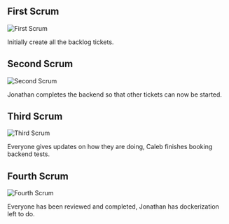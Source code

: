 ## First Scrum

![First Scrum](https://flatpaper.s-ul.eu/4qBhA7e8)

Initially create all the backlog tickets.

## Second Scrum

![Second Scrum](https://flatpaper.s-ul.eu/tFWSQ95j)

Jonathan completes the backend so that other tickets can now be started.

## Third Scrum

![Third Scrum](https://flatpaper.s-ul.eu/LD5QmF55)

Everyone gives updates on how they are doing, Caleb finishes booking backend tests.

## Fourth Scrum

![Fourth Scrum](https://flatpaper.s-ul.eu/UYAptt0B)

Everyone has been reviewed and completed, Jonathan has dockerization left to do.